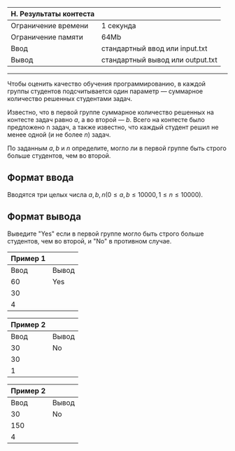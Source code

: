 |H. Результаты контеста||
|-|-|
Ограничение времени|	1 секунда
Ограничение памяти|	64Mb
Ввод|	стандартный ввод или input.txt
Вывод|	стандартный вывод или output.txt
<hr>

Чтобы оценить качество обучения программированию, в каждой группы студентов подсчитывается один параметр — суммарное количество решенных студентами задач.

Известно, что в первой группе суммарное количество решенных на контесте задач равно $a$, а во второй — $b$. Всего на контесте было предложено n задач, а также известно, что каждый студент решил не менее одной (и не более $n$) задач.

По заданным $a, b$ и $n$ определите, могло ли в первой группе быть строго больше студентов, чем во второй.

## Формат ввода
Вводятся три целых числа $a, b, n (0 ≤ a, b ≤ 10000, 1 ≤ n ≤ 10000)$.

## Формат вывода
Выведите "Yes" если в первой группе могло быть строго больше студентов, чем во второй, и "No" в противном случае.

|Пример 1||
|-|-|
Ввод|	Вывод
60|Yes
30|
4|

|Пример 2||
|-|-|
Ввод|	Вывод
30|No
30|
1|

|Пример 2||
|-|-|
Ввод|	Вывод
30|No
150|
4|

